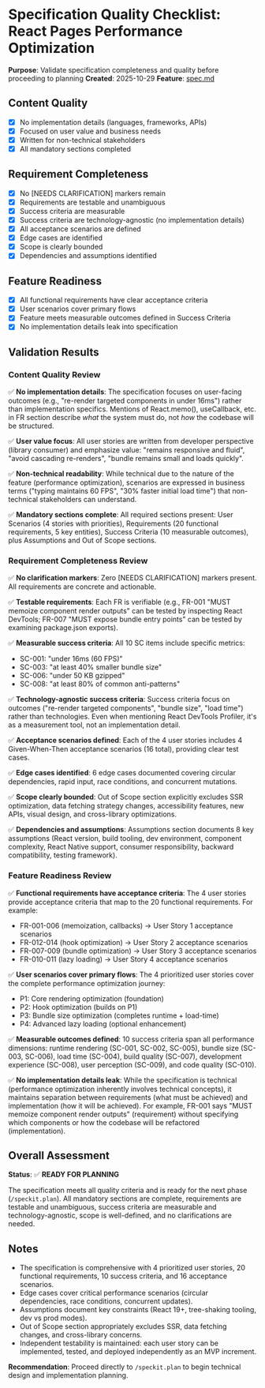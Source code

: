 # Specification Quality Checklist: React Pages Performance Optimization

**Purpose**: Validate specification completeness and quality before proceeding to planning
**Created**: 2025-10-29
**Feature**: [spec.md](../spec.md)

## Content Quality

- [x] No implementation details (languages, frameworks, APIs)
- [x] Focused on user value and business needs
- [x] Written for non-technical stakeholders
- [x] All mandatory sections completed

## Requirement Completeness

- [x] No [NEEDS CLARIFICATION] markers remain
- [x] Requirements are testable and unambiguous
- [x] Success criteria are measurable
- [x] Success criteria are technology-agnostic (no implementation details)
- [x] All acceptance scenarios are defined
- [x] Edge cases are identified
- [x] Scope is clearly bounded
- [x] Dependencies and assumptions identified

## Feature Readiness

- [x] All functional requirements have clear acceptance criteria
- [x] User scenarios cover primary flows
- [x] Feature meets measurable outcomes defined in Success Criteria
- [x] No implementation details leak into specification

## Validation Results

### Content Quality Review

✅ **No implementation details**: The specification focuses on user-facing outcomes (e.g., "re-render targeted components in under 16ms") rather than implementation specifics. Mentions of React.memo(), useCallback, etc. in FR section describe *what* the system must do, not *how* the codebase will be structured.

✅ **User value focus**: All user stories are written from developer perspective (library consumer) and emphasize value: "remains responsive and fluid", "avoid cascading re-renders", "bundle remains small and loads quickly".

✅ **Non-technical readability**: While technical due to the nature of the feature (performance optimization), scenarios are expressed in business terms ("typing maintains 60 FPS", "30% faster initial load time") that non-technical stakeholders can understand.

✅ **Mandatory sections complete**: All required sections present: User Scenarios (4 stories with priorities), Requirements (20 functional requirements, 5 key entities), Success Criteria (10 measurable outcomes), plus Assumptions and Out of Scope sections.

### Requirement Completeness Review

✅ **No clarification markers**: Zero [NEEDS CLARIFICATION] markers present. All requirements are concrete and actionable.

✅ **Testable requirements**: Each FR is verifiable (e.g., FR-001 "MUST memoize component render outputs" can be tested by inspecting React DevTools; FR-007 "MUST expose bundle entry points" can be tested by examining package.json exports).

✅ **Measurable success criteria**: All 10 SC items include specific metrics:
- SC-001: "under 16ms (60 FPS)"
- SC-003: "at least 40% smaller bundle size"
- SC-006: "under 50 KB gzipped"
- SC-008: "at least 80% of common anti-patterns"

✅ **Technology-agnostic success criteria**: Success criteria focus on outcomes ("re-render targeted components", "bundle size", "load time") rather than technologies. Even when mentioning React DevTools Profiler, it's as a measurement tool, not an implementation detail.

✅ **Acceptance scenarios defined**: Each of the 4 user stories includes 4 Given-When-Then acceptance scenarios (16 total), providing clear test cases.

✅ **Edge cases identified**: 6 edge cases documented covering circular dependencies, rapid input, race conditions, and concurrent mutations.

✅ **Scope clearly bounded**: Out of Scope section explicitly excludes SSR optimization, data fetching strategy changes, accessibility features, new APIs, visual design, and cross-library optimizations.

✅ **Dependencies and assumptions**: Assumptions section documents 8 key assumptions (React version, build tooling, dev environment, component complexity, React Native support, consumer responsibility, backward compatibility, testing framework).

### Feature Readiness Review

✅ **Functional requirements have acceptance criteria**: The 4 user stories provide acceptance criteria that map to the 20 functional requirements. For example:
- FR-001-006 (memoization, callbacks) → User Story 1 acceptance scenarios
- FR-012-014 (hook optimization) → User Story 2 acceptance scenarios
- FR-007-009 (bundle optimization) → User Story 3 acceptance scenarios
- FR-010-011 (lazy loading) → User Story 4 acceptance scenarios

✅ **User scenarios cover primary flows**: The 4 prioritized user stories cover the complete performance optimization journey:
- P1: Core rendering optimization (foundation)
- P2: Hook optimization (builds on P1)
- P3: Bundle size optimization (completes runtime + load-time)
- P4: Advanced lazy loading (optional enhancement)

✅ **Measurable outcomes defined**: 10 success criteria span all performance dimensions: runtime rendering (SC-001, SC-002, SC-005), bundle size (SC-003, SC-006), load time (SC-004), build quality (SC-007), development experience (SC-008), user perception (SC-009), and code quality (SC-010).

✅ **No implementation details leak**: While the specification is technical (performance optimization inherently involves technical concepts), it maintains separation between requirements (what must be achieved) and implementation (how it will be achieved). For example, FR-001 says "MUST memoize component render outputs" (requirement) without specifying which components or how the codebase will be refactored (implementation).

## Overall Assessment

**Status**: ✅ **READY FOR PLANNING**

The specification meets all quality criteria and is ready for the next phase (`/speckit.plan`). All mandatory sections are complete, requirements are testable and unambiguous, success criteria are measurable and technology-agnostic, scope is well-defined, and no clarifications are needed.

## Notes

- The specification is comprehensive with 4 prioritized user stories, 20 functional requirements, 10 success criteria, and 16 acceptance scenarios.
- Edge cases cover critical performance scenarios (circular dependencies, race conditions, concurrent updates).
- Assumptions document key constraints (React 19+, tree-shaking tooling, dev vs prod modes).
- Out of Scope section appropriately excludes SSR, data fetching changes, and cross-library concerns.
- Independent testability is maintained: each user story can be implemented, tested, and deployed independently as an MVP increment.

**Recommendation**: Proceed directly to `/speckit.plan` to begin technical design and implementation planning.
